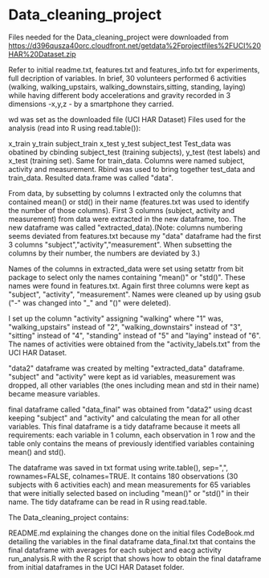 Data_cleaning_project
=====================
Files needed for the Data_cleaning_project were downloaded from https://d396qusza40orc.cloudfront.net/getdata%2Fprojectfiles%2FUCI%20HAR%20Dataset.zip

Refer to initial readme.txt, features.txt and features_info.txt for experiments, full decription of variables. In brief, 30 volunteers performed 6 activities (walking, walking_upstairs, walking_downstairs,sitting, standing, laying) while having different body accelerations and gravity recorded in 3 dimensions -x,y,z - by a smartphone they carried.

wd was set as the downloaded file (UCI HAR Dataset) Files used for the analysis (read into R using read.table()):

x_train y_train subject_train x_test y_test subject_test Test_data was obatined by cbinding subject_test (training subjects), y_test (test labels) and x_test (training set). Same for train_data. Columns were named subject, activity and measurement. Rbind was used to bring together test_data and train_data. Resulted data.frame was called "data".

From data, by subsetting by columns I extracted only the columns that contained mean() or std() in their name (features.txt was used to identify the number of those columns). First 3 columns (subject, activity and measurement) from data were extracted in the new dataframe, too. The new dataframe was called "extracted_data).(Note: columns numbering seems deviated from features.txt because my "data" dataframe had the first 3 columns "subject","activity","measurement". When subsetting the columns by their number, the numbers are deviated by 3.)

Names of the columns in extracted_data were set using setattr from bit package to select only the names containing "mean()" or "std()". These names were found in features.txt. Again first three columns were kept as "subject", "activity", "measurement". Names were cleaned up by using gsub ("-" was changed into "_" and "()" were deleted).

I set up the column "activity" assigning "walking" where "1" was, "walking_upstairs" instead of "2", "walking_downstairs" instead of "3", "sitting" instead of "4", "standing" instead of "5" and "laying" instead of "6". The names of activities were obtained from the "activity_labels.txt" from the UCI HAR Dataset.

"data2" dataframe was created by melting "extracted_data" dataframe. "subject" and "activity" were kept as id variables, measurement was dropped, all other variables (the ones including mean and std in their name) became measure variables.

final dataframe called "data_final" was obtained from "data2" using dcast keeping "subject" and "activity" and calculating the mean for all other variables. This final dataframe is a tidy dataframe because it meets all requirements: each variable in 1 column, each observation in 1 row and the table only contains the means of previously identified variables containing mean() and std().

The dataframe was saved in txt format using write.table(), sep=",", rownames=FALSE, colnames=TRUE. It contains 180 observations (30 subjects with 6 activities each) and mean measurements for 65 variables that were initially selected based on including "mean()" or "std()" in their name. The tidy dataframe can be read in R using read.table.

The Data_cleaning_project contains:

README.md explaining the changes done on the initial files CodeBook.md detailing the variables in the final dataframe data_final.txt that contains the final dataframe with averages for each subject and eacg activity run_analysis.R with the R script that shows how to obtain the final dataframe from initial dataframes in the UCI HAR Dataset folder.
